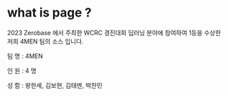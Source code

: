 # what is page ?
2023 Zerobase 에서 주최한 WCRC 경진대회 딥러닝 분야에 참여하여 1등을 수상한 저희 4MEN 팀의 소스 입니다.

팀 명 : 4MEN

인 원 : 4 명

성 함 : 왕한세, 김보현, 김태멘, 박찬민




# 
